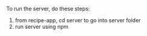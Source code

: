 To run the server, do these steps:
1. from recipe-app, cd server to go into server folder
2. run server using npm
